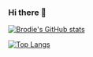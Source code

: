 ### Hi there 👋
[![Brodie's GitHub stats](https://github-readme-stats.vercel.app/api?username=brodie10)](https://github.com/brodie10/github-readme-stats)

[![Top Langs](https://github-readme-stats.vercel.app/api/top-langs/?username=brodie10)](https://github.com/brodie10/github-readme-stats)
<!--
**brodie10/brodie10** is a ✨ _special_ ✨ repository because its `README.md` (this file) appears on your GitHub profile.
Here are some ideas to get you started:

- 🔭 I’m currently working on ...
- 🌱 I’m currently learning ...
- 👯 I’m looking to collaborate on ...
- 🤔 I’m looking for help with ...
- 💬 Ask me about ...
- 📫 How to reach me: ...
- 😄 Pronouns: ...
- ⚡ Fun fact: ...
-->
